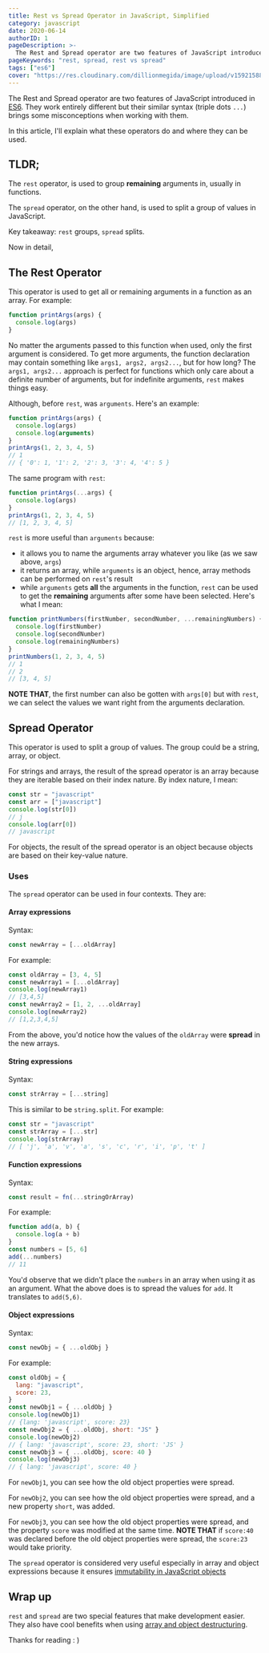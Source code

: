 ```yaml
---
title: Rest vs Spread Operator in JavaScript, Simplified
category: javascript
date: 2020-06-14
authorID: 1
pageDescription: >-
  The Rest and Spread operator are two features of JavaScript introduced in ES6 which makes development easier with JavaScript. Learn their differences in this article.
pageKeywords: "rest, spread, rest vs spread"
tags: ["es6"]
cover: "https://res.cloudinary.com/dillionmegida/image/upload/v1592158803/images/thewebfor5/rest_and_spread_xmwdsn.png"
---
```


The Rest and Spread operator are two features of JavaScript introduced in [ES6](http://es6-features.org/). They work entirely different but their similar syntax (triple dots `...`) brings some misconceptions when working with them.

In this article, I'll explain what these operators do and where they can be used.

## TLDR;

The `rest` operator, is used to group **remaining** arguments in, usually in functions.

The `spread` operator, on the other hand, is used to split a group of values in JavaScript.

Key takeaway: `rest` groups, `spread` splits.

Now in detail,

## The Rest Operator

This operator is used to get all or remaining arguments in a function as an array. For example:

```js
function printArgs(args) {
  console.log(args)
}
```

No matter the arguments passed to this function when used, only the first argument is considered. To get more arguments, the function declaration may contain something like `args1, args2, args2...`, but for how long? The `args1, args2...` approach is perfect for functions which only care about a definite number of arguments, but for indefinite arguments, `rest` makes things easy.

Although, before `rest`, was `arguments`. Here's an example:

```js
function printArgs(args) {
  console.log(args)
  console.log(arguments)
}
printArgs(1, 2, 3, 4, 5)
// 1
// { '0': 1, '1': 2, '2': 3, '3': 4, '4': 5 }
```

The same program with `rest`:

```js
function printArgs(...args) {
  console.log(args)
}
printArgs(1, 2, 3, 4, 5)
// [1, 2, 3, 4, 5]
```

`rest` is more useful than `arguments` because:

- it allows you to name the arguments array whatever you like (as we saw above, `args`)
- it returns an array, while `arguments` is an object, hence, array methods can be performed on `rest`'s result
- while `arguments` gets **all** the arguments in the function, `rest` can be used to get the **remaining** arguments after some have been selected. Here's what I mean:

```js
function printNumbers(firstNumber, secondNumber, ...remainingNumbers) {
  console.log(firstNumber)
  console.log(secondNumber)
  console.log(remainingNumbers)
}
printNumbers(1, 2, 3, 4, 5)
// 1
// 2
// [3, 4, 5]
```

**NOTE THAT**, the first number can also be gotten with `args[0]` but with `rest`, we can select the values we want right from the arguments declaration.

## Spread Operator

This operator is used to split a group of values. The group could be a string, array, or object.

For strings and arrays, the result of the spread operator is an array because they are iterable based on their index nature. By index nature, I mean:

```js
const str = "javascript"
const arr = ["javascript"]
console.log(str[0])
// j
console.log(arr[0])
// javascript
```

For objects, the result of the spread operator is an object because objects are based on their key-value nature.

### Uses

The `spread` operator can be used in four contexts. They are:

#### Array expressions

Syntax:

```js
const newArray = [...oldArray]
```

For example:

```js
const oldArray = [3, 4, 5]
const newArray1 = [...oldArray]
console.log(newArray1)
// [3,4,5]
const newArray2 = [1, 2, ...oldArray]
console.log(newArray2)
// [1,2,3,4,5]
```

From the above, you'd notice how the values of the `oldArray` were **spread** in the new arrays.

#### String expressions

Syntax:

```js
const strArray = [...string]
```

This is similar to be `string.split`. For example:

```js
const str = "javascript"
const strArray = [...str]
console.log(strArray)
// [ 'j', 'a', 'v', 'a', 's', 'c', 'r', 'i', 'p', 't' ]
```

#### Function expressions

Syntax:

```js
const result = fn(...stringOrArray)
```

For example:

```js
function add(a, b) {
  console.log(a + b)
}
const numbers = [5, 6]
add(...numbers)
// 11
```

You'd observe that we didn't place the `numbers` in an array when using it as an argument. What the above does is to spread the values for `add`. It translates to `add(5,6)`.

#### Object expressions

Syntax:

```js
const newObj = { ...oldObj }
```

For example:

```js
const oldObj = {
  lang: "javascript",
  score: 23,
}
const newObj1 = { ...oldObj }
console.log(newObj1)
// {lang: 'javascript', score: 23}
const newObj2 = { ...oldObj, short: "JS" }
console.log(newObj2)
// { lang: 'javascript', score: 23, short: 'JS' }
const newObj3 = { ...oldObj, score: 40 }
console.log(newObj3)
// { lang: 'javascript', score: 40 }
```

For `newObj1`, you can see how the old object properties were spread.

For `newObj2`, you can see how the old object properties were spread, and a new property `short`, was added.

For `newObj3`, you can see how the old object properties were spread, and the property `score` was modified at the same time. **NOTE THAT** if `score:40` was declared before the old object properties were spread, the `score:23` would take priority.

The `spread` operator is considered very useful especially in array and object expressions because it ensures [immutability in JavaScript objects](https://dillionmegida.com/p/mutability-vs-immutability-in-javascript/)

## Wrap up

`rest` and `spread` are two special features that make development easier. They also have cool benefits when using [array and object destructuring](https://developer.mozilla.org/en/docs/Web/JavaScript/Reference/Operators/Destructuring_assignment).

Thanks for reading : )
